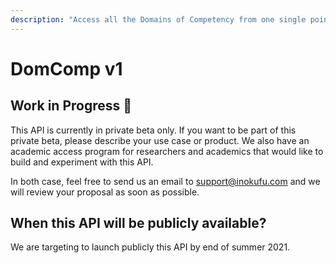 ```yaml
---
description: "Access all the Domains of Competency from one single point \U0001F4CD"
---
```


# DomComp v1

## Work in Progress  🚧  

This API is currently in private beta only. If you want to be part of this private beta, please describe your use case or product. We also have an academic access program for researchers and academics that would like to build and experiment with this API. 

In both case, feel free to send us an email to [support@inokufu.com](mailto:support@inokufu.com) and we will review your proposal as soon as possible.

## When this API will be publicly available?  

We are targeting to launch publicly this API by end of summer 2021.  




